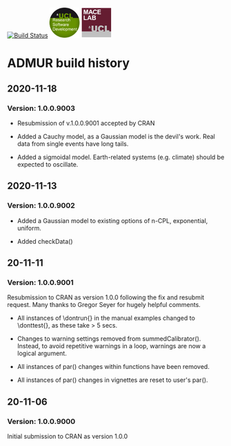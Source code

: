 [![Build Status](https://travis-ci.org/AdrianTimpson/ADMUR.svg?branch=master)](https://travis-ci.org/AdrianTimpson/ADMUR)
<img src="UCLlogo.png" alt="UCL Research Software Development" height="70">
<img src="MACELABlogo.png" alt="Molecular And Cultural Evolution Laboratory" height="70">

# ADMUR build history

## 2020-11-18

### Version: 1.0.0.9003

* Resubmission of v.1.0.0.9001 accepted by CRAN

* Added a Cauchy model, as a Gaussian model is the devil's work. Real data from single events have long tails.

* Added a sigmoidal model. Earth-related systems (e.g. climate) should be expected to oscillate.

## 2020-11-13

### Version: 1.0.0.9002

* Added a Gaussian model to existing options of n-CPL, exponential, uniform.

* Added checkData()

## 20-11-11 

### Version: 1.0.0.9001

Resubmission to CRAN as version 1.0.0 following the fix and resubmit request. Many thanks to Gregor Seyer for hugely helpful comments.

* All instances of \dontrun{} in the manual examples changed to \donttest{}, as these take > 5 secs. 

* Changes to warning settings removed from summedCalibrator(). Instead, to avoid repetitive warnings in a loop, warnings are now a logical argument.

* All instances of par() changes within functions have been removed. 

* All instances of par() changes in vignettes are reset to user's par().


## 20-11-06 

### Version: 1.0.0.9000

Initial submission to CRAN as version 1.0.0


